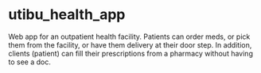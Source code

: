 # utibu_health_app
Web app for an outpatient health facility. Patients can order meds, or pick them from the facility, or have them delivery at their door step. In addition, clients (patient) can fill their prescriptions from a pharmacy without having to see a doc.
